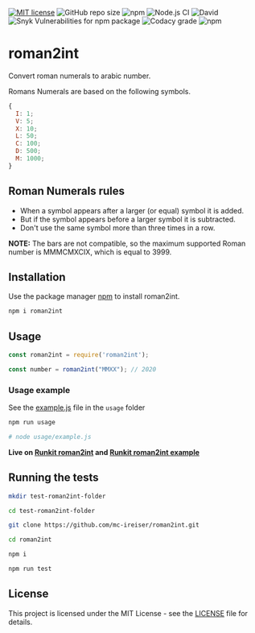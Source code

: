 [![MIT license](https://img.shields.io/badge/License-MIT-blue.svg)](https://lbesson.mit-license.org/) ![GitHub repo size](https://img.shields.io/github/repo-size/mc-ireiser/roman2int) ![npm](https://img.shields.io/npm/v/roman2int) ![Node.js CI](https://github.com/mc-ireiser/roman2int/workflows/Node.js%20CI/badge.svg?branch=master) ![David](https://img.shields.io/david/mc-ireiser/roman2int) ![Snyk Vulnerabilities for npm package](https://img.shields.io/snyk/vulnerabilities/npm/roman2int) ![Codacy grade](https://img.shields.io/codacy/grade/7def8da1f1e44942b2b6ac4718f4e4a0) ![npm](https://img.shields.io/npm/dt/roman2int) 

# roman2int

Convert roman numerals to arabic number.

Romans Numerals are based on the following symbols.

```javascript
{
  I: 1;
  V: 5;
  X: 10;
  L: 50;
  C: 100;
  D: 500;
  M: 1000;
}
```

## Roman Numerals rules

  - When a symbol appears after a larger (or equal) symbol it is added.
  - But if the symbol appears before a larger symbol it is subtracted.
  - Don't use the same symbol more than three times in a row.

**NOTE:** The bars are not compatible, so the maximum supported Roman number is MMMCMXCIX, which is equal to 3999.

## Installation

Use the package manager [npm](https://www.npmjs.com/package/roman2int) to install roman2int.

```bash
npm i roman2int
```

## Usage

```javascript
const roman2int = require('roman2int');

const number = roman2int("MMXX"); // 2020
```

### Usage example

See the [example.js](usage/example.js) file in the `usage` folder

```bash
npm run usage

# node usage/example.js
```

**Live on [Runkit roman2int](https://npm.runkit.com/roman2int) and [Runkit roman2int example](https://runkit.com/ireiser/roman2int)**

## Running the tests

```bash
mkdir test-roman2int-folder

cd test-roman2int-folder

git clone https://github.com/mc-ireiser/roman2int.git

cd roman2int

npm i

npm run test
```

## License

This project is licensed under the MIT License - see the [LICENSE](LICENSE) file for details.
